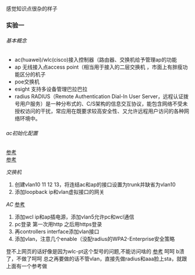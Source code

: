 感觉知识点很杂的样子   

### 实验一
###### 基本概念
+ ac(huawei)/wlc(cisco)接入控制器（路由器、交换机给予管理ap的功能
+ ap 无线接入点access point（相当用于接入的二层交换机 ，市面上有胖瘦功能区分的机子
+ poe交换机
+ esight 支持多设备管理巴拉巴拉
+ radius RADIUS（Remote Authentication Dial-In User Server，远程认证拨号用户服务）是一种分布式的、C/S架构的信息交互协议，能包含网络不受未授权访问的干扰，常应用在既要求较高安全性、又允许远程用户访问的各种网络环境中。
###### ac初始化配置
[参考](https://blog.csdn.net/weixin_44505445/article/details/126150308)  
[参考](https://www.bilibili.com/video/BV11g411p72h/?spm_id_from=333.788&vd_source=b0f7689f6d719082f5b29fa96034f7a4)  

*交换机*
1. 创建vlan10 11 12 13，将连结ac和ap的接口设置为trunk并缺省为vlan10
2. 添加loopback ip和vlan虚拟接口的网关  

*AC*
[参考](https://blog.csdn.net/2302_78039953/article/details/135960548)  
1. 添加wcl ip和ap插电源，添加vlan5允许pc和wcl通信
2. pc登录 第一次用http 之后用https登录
3. 再controllers interface添加vlan接口
4. 添加vlan，注意几个enable（没配radius的WPA2-Enterprise安全策略


登不上网页的话好像是因为wlc-pt这个型号的问题,不能访问啥的
[参考](https://learningnetwork.cisco.com/s/question/0D53i00001OEtFcCAL/how-to-fix-the-server-reset-connection-error-in-wlc)
呵呵 b溃了，不做了呵呵
总之再要做的话不管vlan，直接先做radius和aaa脸上sta，就跟上面有一个参考做